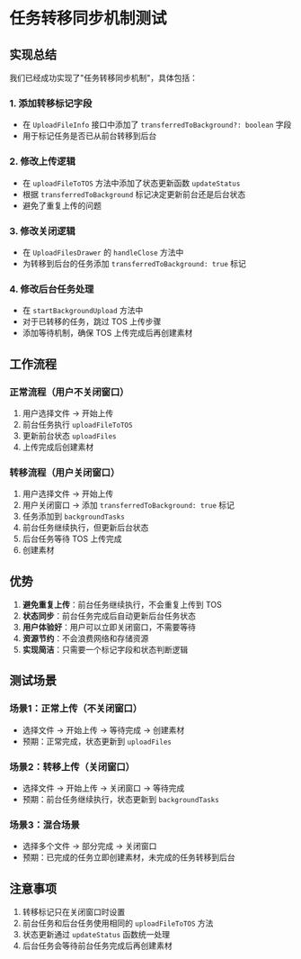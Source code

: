 # 任务转移同步机制测试

## 实现总结

我们已经成功实现了"任务转移同步机制"，具体包括：

### 1. 添加转移标记字段
- 在 `UploadFileInfo` 接口中添加了 `transferredToBackground?: boolean` 字段
- 用于标记任务是否已从前台转移到后台

### 2. 修改上传逻辑
- 在 `uploadFileToTOS` 方法中添加了状态更新函数 `updateStatus`
- 根据 `transferredToBackground` 标记决定更新前台还是后台状态
- 避免了重复上传的问题

### 3. 修改关闭逻辑
- 在 `UploadFilesDrawer` 的 `handleClose` 方法中
- 为转移到后台的任务添加 `transferredToBackground: true` 标记

### 4. 修改后台任务处理
- 在 `startBackgroundUpload` 方法中
- 对于已转移的任务，跳过 TOS 上传步骤
- 添加等待机制，确保 TOS 上传完成后再创建素材

## 工作流程

### 正常流程（用户不关闭窗口）
1. 用户选择文件 → 开始上传
2. 前台任务执行 `uploadFileToTOS`
3. 更新前台状态 `uploadFiles`
4. 上传完成后创建素材

### 转移流程（用户关闭窗口）
1. 用户选择文件 → 开始上传
2. 用户关闭窗口 → 添加 `transferredToBackground: true` 标记
3. 任务添加到 `backgroundTasks`
4. 前台任务继续执行，但更新后台状态
5. 后台任务等待 TOS 上传完成
6. 创建素材

## 优势

1. **避免重复上传**：前台任务继续执行，不会重复上传到 TOS
2. **状态同步**：前台任务完成后自动更新后台任务状态
3. **用户体验好**：用户可以立即关闭窗口，不需要等待
4. **资源节约**：不会浪费网络和存储资源
5. **实现简洁**：只需要一个标记字段和状态判断逻辑

## 测试场景

### 场景1：正常上传（不关闭窗口）
- 选择文件 → 开始上传 → 等待完成 → 创建素材
- 预期：正常完成，状态更新到 `uploadFiles`

### 场景2：转移上传（关闭窗口）
- 选择文件 → 开始上传 → 关闭窗口 → 等待完成
- 预期：前台任务继续执行，状态更新到 `backgroundTasks`

### 场景3：混合场景
- 选择多个文件 → 部分完成 → 关闭窗口
- 预期：已完成的任务立即创建素材，未完成的任务转移到后台

## 注意事项

1. 转移标记只在关闭窗口时设置
2. 前台任务和后台任务使用相同的 `uploadFileToTOS` 方法
3. 状态更新通过 `updateStatus` 函数统一处理
4. 后台任务会等待前台任务完成后再创建素材
